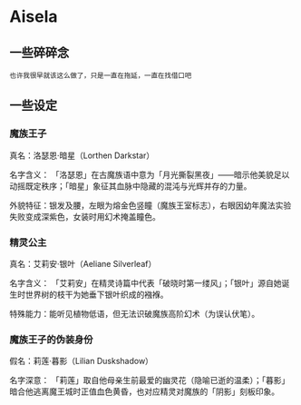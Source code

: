 # Aisela

## 一些碎碎念
```
也许我很早就该这么做了，只是一直在拖延，一直在找借口吧
```

## 一些设定

### 魔族王子
真名：洛瑟恩·暗星（Lorthen Darkstar）

名字含义：
「洛瑟恩」在古魔族语中意为「月光撕裂黑夜」——暗示他美貌足以动摇既定秩序；「暗星」象征其血脉中隐藏的混沌与光辉并存的力量。

外貌特征：银发及腰，左眼为熔金色竖瞳（魔族王室标志），右眼因幼年魔法实验失败变成深紫色，女装时用幻术掩盖瞳色。

### 精灵公主
真名：艾莉安·银叶（Aeliane Silverleaf）

名字含义：
「艾莉安」在精灵诗篇中代表「破晓时第一缕风」；「银叶」源自她诞生时世界树的枝干为她垂下银叶织成的襁褓。

特殊能力：能听见植物低语，但无法识破魔族高阶幻术（为误认伏笔）。

### 魔族王子的伪装身份
假名：莉莲·暮影（Lilian Duskshadow）

名字深意：
「莉莲」取自他母亲生前最爱的幽灵花（隐喻已逝的温柔）；「暮影」暗合他逃离魔王城时正值血色黄昏，也对应精灵对魔族的「阴影」刻板印象。